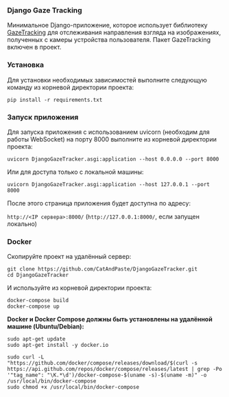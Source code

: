 ### Django Gaze Tracking

Минимальное Django-приложение, которое использует библиотеку [GazeTracking](https://github.com/antoinelame/GazeTracking) для отслеживания направления взгляда на изображениях, полученных с камеры устройства пользователя. Пакет GazeTracking включен в проект.

### Установка

Для установки необходимых зависимостей выполните следующую команду из корневой директории проекта:

```pip install -r requirements.txt```

### Запуск приложения

Для запуска приложения с использованием uvicorn (необходим для работы WebSocket) на порту 8000 выполните из корневой директории проекта:

```uvicorn DjangoGazeTracker.asgi:application --host 0.0.0.0 --port 8000```

Или для доступа только с локальной машины:

```uvicorn DjangoGazeTracker.asgi:application --host 127.0.0.1 --port 8000```

После этого страница приложения будет доступна по адресу:

`http://<IP сервера>:8000/`
(`http://127.0.0.1:8000/`, если запущен локально)


### Docker

Скопируйте проект на удалённый сервер:

```
git clone https://github.com/CatAndPaste/DjangoGazeTracker.git
cd DjangoGazeTracker
```

И используйте из корневой директории проекта:

```
docker-compose build
docker-compose up
```

**Docker и Docker Compose должны быть установлены на удалённой машине (Ubuntu/Debian):**

```
sudo apt-get update
sudo apt-get install -y docker.io
```
```
sudo curl -L "https://github.com/docker/compose/releases/download/$(curl -s https://api.github.com/repos/docker/compose/releases/latest | grep -Po '"tag_name": "\K.*\d')/docker-compose-$(uname -s)-$(uname -m)" -o /usr/local/bin/docker-compose
sudo chmod +x /usr/local/bin/docker-compose
```